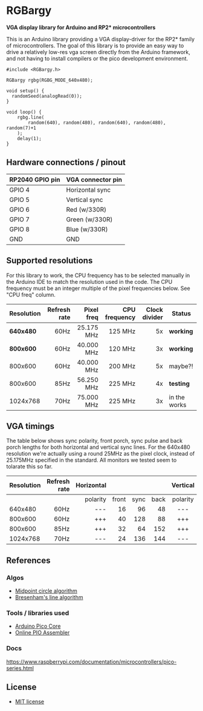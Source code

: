 # RGBargy

__VGA display library for Arduino and RP2* microcontrollers__

This is an Arduino library providing a VGA display-driver for the RP2* family of microcontrollers. The goal of this library is to provide an easy way to drive a relatively low-res vga screen directly from the Arduino framework, and not having to install compilers or the pico development environment.

```
#include <RGBargy.h>

RGBargy rgbg(RGBG_MODE_640x480);

void setup() {
  randomSeed(analogRead(0));
}

void loop() {
    rgbg.line(
        random(640), random(480), random(640), random(480), random(7)+1
    );
    delay(1);
}
```

## Hardware connections / pinout

| RP2040 GPIO pin | VGA connector pin |
|-----------------|-------------------|
| GPIO 4          | Horizontal sync   |
| GPIO 5          | Vertical sync     |
| GPIO 6          | Red   (w/330R)    |
| GPIO 7          | Green (w/330R)    |
| GPIO 8          | Blue  (w/330R)    |
| GND             | GND               |


## Supported resolutions

For this library to work, the CPU frequency has to be selected manually in the Arduino IDE to match the resolution used in the code. The CPU frequency must be an integer multiple of the pixel frequencies below. See "CPU freq" column.

| Resolution  | Refresh rate | Pixel freq | CPU frequency | Clock divider | Status       |
|-------------|-------------:|-----------:|--------------:|--------------:|--------------|
| __640x480__ |         60Hz | 25.175 MHz |  125 MHz      |            5x | __working__  |
| __800x600__ |         60Hz | 40.000 MHz |  120 MHz      |            3x | __working__  |
|   800x600   |         60Hz | 40.000 MHz |  200 MHz      |            5x | maybe?!      |
|   800x600   |         85Hz | 56.250 MHz |  225 MHz      |            4x | __testing__  |
|  1024x768   |         70Hz | 75.000 MHz |  225 MHz      |            3x | in the works |


## VGA timings

The table below shows sync polarity, front porch, sync pulse and back porch lengths for both horizontal and vertical sync lines. For the 640x480 resolution we're actually using a round 25MHz as the pixel clock, instead of 25.175MHz specified in the standard. All monitors we tested seem to tolarate this so far.

| Resolution | Refresh rate | Horizontal |       |      |      | Vertical |       |      |      |
|------------|-------------:|-----------:|------:|-----:|-----:|:--------:|------:|-----:|-----:|
|            |              | polarity   | front | sync | back | polarity | front | sync | back |
|   640x480  |         60Hz |    ---     |    16 |   96 |   48 |   ---    |    10 |    2 |   33 |
|   800x600  |         60Hz |    +++     |    40 |  128 |   88 |   +++    |     1 |    4 |   23 |
|   800x600  |         85Hz |    +++     |    32 |   64 |  152 |   +++    |     1 |    3 |   27 |
|  1024x768  |         70Hz |    ---     |    24 |  136 |  144 |   ---    |     3 |    6 |   29 |


## References

### Algos
- [Midpoint circle algorithm](https://en.wikipedia.org/wiki/Midpoint_circle_algorithm)
- [Bresenham's line algorithm](https://en.wikipedia.org/wiki/Bresenham%27s_line_algorithm)

### Tools / libraries used
- [Arduino Pico Core ](https://github.com/earlephilhower/arduino-pico)
- [Online PIO Assembler](https://wokwi.com/tools/pioasm)

### Docs
https://www.raspberrypi.com/documentation/microcontrollers/pico-series.html


## License
- [MIT license](https://mit-license.org/)
